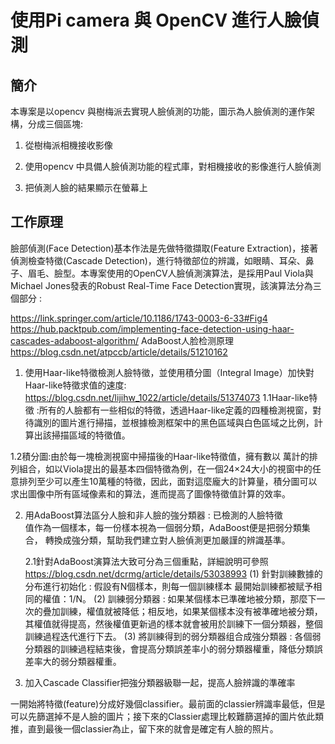 # 使用Pi camera 與 OpenCV 進行人臉偵測

## 簡介

本專案是以opencv 與樹梅派去實現人臉偵測的功能，圖示為人臉偵測的運作架構，分成三個區塊:

1. 從樹梅派相機接收影像

2. 使用opencv 中具備人臉偵測功能的程式庫，對相機接收的影像進行人臉偵測 

3. 把偵測人臉的結果顯示在螢幕上
 
## 工作原理

臉部偵測(Face Detection)基本作法是先做特徵擷取(Feature Extraction)，接著偵測檢查特徵(Cascade Detection)，進行特徵部位的辨識，如眼睛、耳朵、鼻子、眉毛、臉型。本專案使用的OpenCV人臉偵測演算法，是採用Paul Viola與Michael Jones發表的Robust Real-Time Face Detection實現，該演算法分為三個部分 :
 
https://link.springer.com/article/10.1186/1743-0003-6-33#Fig4 
https://hub.packtpub.com/implementing-face-detection-using-haar-cascades-adaboost-algorithm/ 
AdaBoost人脸检测原理
https://blog.csdn.net/atpccb/article/details/51210162 

1.	使用Haar-like特徵檢測人臉特徵，並使用積分圖（Integral Image）加快對Haar-like特徵求值的速度: 
https://blog.csdn.net/lijihw_1022/article/details/51374073 
1.1Haar-like特徵 :所有的人臉都有一些相似的特徵，透過Haar-like定義的四種檢測視窗，對待識別的圖片進行掃描，並根據檢測框架中的黑色區域與白色區域之比例，計算出該掃描區域的特徵值。

 
1.2積分圖:由於每一塊檢測視窗中掃描後的Haar-like特徵值，擁有數以
萬計的排列組合，如以Viola提出的最基本四個特徵為例，在一個24×24大小的視窗中的任意排列至少可以產生10萬種的特徵，因此，面對這麼龐大的計算量，積分圖可以求出圖像中所有區域像素和的算法，進而提高了圖像特徵值計算的效率。
  
2.	用AdaBoost算法區分人臉和非人臉的強分類器 : 已檢測的人臉特徵  
  值作為一個樣本，每一份樣本視為一個弱分類，AdaBoost便是把弱分類集
  合， 轉換成強分類，幫助我們建立對人臉偵測更加嚴謹的辨識基準。

	2.1針對AdaBoost演算法大致可分為三個重點，詳細說明可參照
		https://blog.csdn.net/dcrmg/article/details/53038993
(1)	針對訓練數據的分布進行初始化 : 假設有N個樣本，則每一個訓練樣本 
最開始訓練都被赋予相同的權值：1/N。
(2)	訓練弱分類器 : 如果某個樣本已準確地被分類，那麼下一次的疊加訓練，權值就被降低；相反地，如果某個樣本没有被準確地被分類，其權值就得提高，然後權值更新過的樣本就會被用於訓練下一個分類器，整個訓練過程迭代進行下去。
(3)	將訓練得到的弱分類器组合成強分類器 : 各個弱分類器的訓練過程結束後，會提高分類誤差率小的弱分類器權重，降低分類誤差率大的弱分類器權重。 
        
3.	加入Cascade Classifier把強分類器級聯一起，提高人臉辨識的準確率

一開始將特徵(feature)分成好幾個classifier。最前面的classier辨識率最低，但是可以先篩選掉不是人臉的圖片；接下來的Classier處理比較難篩選掉的圖片依此類推，直到最後一個classier為止，留下來的就會是確定有人臉的照片。

 


